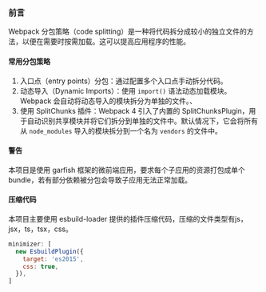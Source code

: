 ### 前言

Webpack 分包策略（code splitting）是一种将代码拆分成较小的独立文件的方法，以便在需要时按需加载。这可以提高应用程序的性能。

#### 常用分包策略

1. 入口点（entry points）分包：通过配置多个入口点手动拆分代码。
2. 动态导入（Dynamic Imports）：使用 `import()` 语法动态加载模块。Webpack 会自动将动态导入的模块拆分为单独的文件。、
3. 使用 SplitChunks 插件：Webpack 4 引入了内置的 SplitChunksPlugin，用于自动识别共享模块并将它们拆分到单独的文件中。默认情况下，它会将所有从 `node_modules` 导入的模块拆分到一个名为 `vendors` 的文件中。

#### 警告

本项目是使用 garfish 框架的微前端应用，要求每个子应用的资源打包成单个bundle，若有部分依赖被分包会导致子应用无法正常加载。

#### 压缩代码

本项目主要使用 esbuild-loader 提供的插件压缩代码，压缩的文件类型有js，jsx，ts，tsx，css。

``` js
minimizer: [
  new EsbuildPlugin({
    target: 'es2015',
    css: true,
  }),
]
```